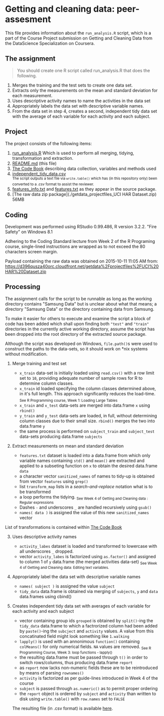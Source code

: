 # Getting and cleaning data: peer-assesment

This file provides information about the `run_analysis.R` script, which is a part of the Course Project submission on Getting and Cleaning Data from the DataScience Specialization on Coursera.


## The assignment

>You should create one R script called run_analysis.R that does the following. 
  1.  Merges the training and the test sets to create one data set.
  2. Extracts only the measurements on the mean and standard deviation for each measurement. 
  3. Uses descriptive activity names to name the activities in the data set
  4. Appropriately labels the data set with descriptive variable names. 
  5. From the data set in step 4, creates a second, independent tidy data set with the average of each variable for each activity and each subject.


## Project

The project consists of the following items:

1. [run_analysis.R](./run_analysis.R) Which is used to perform all merging, tidying, transformation and extraction.
2. [README.md](./README.md) (this file)
3. [The Code Book](./CodeBook.md) describing data collection, variables and methods used
4. [independent_tidy_data.csv]( ./independent_tidy_data.csv )  
   <sup>The script outputs a text file via `write.table()` which has (in this repository only) been converted to a .csv format to assist the reviewer.</sup>
5. [features_info.txt](./features_info.txt) and [features.txt](./features_info.txt) as they appear in the source package.
6. [The raw data zip package](./getdata_projectfiles_UCI HAR Dataset.zip) 56MB


## Coding

Development was performed using RStudio 0.99.486, R version 3.2.2. "Fire Safety" on Windows 8.1

Adhering to the Coding Standard lecture from Week 2 of the R Programing course, single-lined instructions are wrapped as to not exceed the 80 characters screen margin.

Payload containing the raw data was obtained on 2015-10-11 11:05 AM from:   
https://d396qusza40orc.cloudfront.net/getdata%2Fprojectfiles%2FUCI%20HAR%20Dataset.zip 


## Processing

The assignment calls for the script to be runnable as long as the working directory contains "Samsung Data" but is unclear about what that means; a directory "Samsung Data" or the directory containing data from Samsung.

To make it easier for others to execute and examine the script a block of code has been added which shall upon finding both `"test"` and `"train"` directories in the currently active working directory, assume the script has been dropped into the root directory of the extracted source package. 

Although the script was developed on Windows, `file.path()`s were used to construct the paths to the data-sets, so it should work on *nix systems without modification.


1. Merge training and test set
   * `x_train` data-set is initialiy loaded using `read.csv()` with a row limit set to `10`, providing adequate number of sample rows for R to determine column classes.
   * `x_train` id loaded specifying the column classes determined above, in it's full length. This approach significantly reduces the load-time. <sub>See R Programming course, Week 1: Loading Large Tables</sub>
   * `x_train` and `x_test` data-sets are merged into data.frame `x` using `rbind()`
   * `y_train` and `y_test` data-sets are loaded, in full, without determining column classes due to their small size. `rbind()` merges the two into data.frame `y`
   * the same process is performed on `subject_train` and `subject_test` data-sets producing data.frame `subjects`

2. Extract measurements on mean and standard deviation
   * `features.txt` dataset is loaded into a data.frame from which only variable names containing `std()` and `mean()` are extracted 
   and applied to a subseting function on `x` to obtain the desired data.frame `data`
   * a character vector `sanitized_names` of names to tidy-up is obtained from vector `features` using `grep()`
   * list `transform_map` lists in a *search-and-replace* notation what is to be transformed
   * a loop performs the tidying. <sub>See Week 4 of Getting and Cleaning data : Regular expressions</sub>
   * Dashes `-` and underscores `_` are handled recursively using `gsub()`
   * `names( data )` is assigned the value of this new `sanitized_names` vector
   
  List of transformations is contained within [The Code Book](./CodeBook.md)

3. Uses descriptive activity names   
   * `activity_labes` dataset is loaded and transformed to lowercase with all underscores `_` dropped.
   * vector `activity_labes` is factorized using `as.factor()` and assigned to column 1 of `y` data.frame (the merged activities data-set) <sub>See Week 4 of Getting and Cleaning data: Editing text variables.</sub>

4. Appropriately label the data set with descriptive variable names
   * `names( subject )` is assigned the value `subject`
   * `tidy_data` data.frame is obtained via merging of `subjects`, `y` and `data` data.frames using cbind()

5. Creates independent tidy data set with averages of each variable for each activity and each subject
   * vector containing group ids `grouped` is obtained by `split()`-ing the `tidy_data` data.frame to which a factrorized column had been added by `paste()`-ing the `subcject` and `activity` values.
   A value from this concatinated field might look something like `1.walking`
   * `lapply()` is used with an annonimous `function()` containing `colMeans()` for only numerical fields. `NA` values are removed. <sub>See R Programming Course, Week 3: loop functions - lapply()</sub>
   * the resulting data.frame must be passed through `t()` in order to switch rows/columns, thus producing data.frame `report`
   * as `report` now lacks non-numeric fields these are to be reintroduced by means of parsing `rownames()`
   * `activity` is factorized as per guide-lines introduced in Week 4 of the course
   * `subject` is passed through `as.numeric()` as to permit proper ordering
   * the `report` object is ordered by `subject` and `activity` than written to disk using `write.table()` with `row.names` set to `FALSE`
    
   The resulting file (in .csv format) is available [here](./independent_tidy_data.csv).


